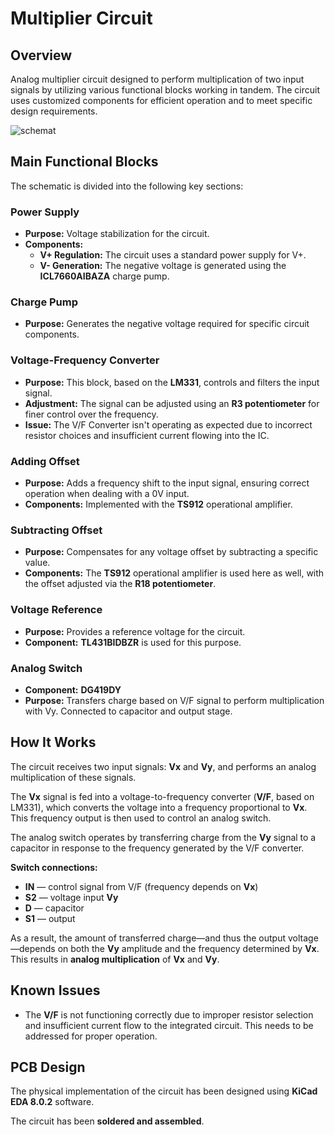 # Multiplier Circuit

## Overview
Analog multiplier circuit designed to perform multiplication of two input signals by utilizing various functional blocks working in tandem. The circuit uses customized components for efficient operation and to meet specific design requirements.

![schemat](https://github.com/user-attachments/assets/6340ef47-a283-46fc-8b67-67d56be3459a)

## Main Functional Blocks
The schematic is divided into the following key sections:

### Power Supply
- **Purpose:** Voltage stabilization for the circuit.
- **Components:**
  - **V+ Regulation:** The circuit uses a standard power supply for V+.
  - **V- Generation:** The negative voltage is generated using the **ICL7660AIBAZA** charge pump.

### Charge Pump
- **Purpose:** Generates the negative voltage required for specific circuit components.

### Voltage-Frequency Converter
- **Purpose:** This block, based on the **LM331**, controls and filters the input signal.
- **Adjustment:** The signal can be adjusted using an **R3 potentiometer** for finer control over the frequency.
- **Issue:** The V/F Converter isn't operating as expected due to incorrect resistor choices and insufficient current flowing into the IC.

### Adding Offset
- **Purpose:** Adds a frequency shift to the input signal, ensuring correct operation when dealing with a 0V input.
- **Components:** Implemented with the **TS912** operational amplifier.

### Subtracting Offset
- **Purpose:** Compensates for any voltage offset by subtracting a specific value.
- **Components:** The **TS912** operational amplifier is used here as well, with the offset adjusted via the **R18 potentiometer**.

### Voltage Reference
- **Purpose:** Provides a reference voltage for the circuit.
- **Component:** **TL431BIDBZR** is used for this purpose.

### Analog Switch
- **Component:** **DG419DY**  
- **Purpose:** Transfers charge based on V/F signal to perform multiplication with Vy. Connected to capacitor and output stage.

## How It Works

The circuit receives two input signals: **Vx** and **Vy**, and performs an analog multiplication of these signals.

The **Vx** signal is fed into a voltage-to-frequency converter (**V/F**, based on LM331), which converts the voltage into a frequency proportional to **Vx**. This frequency output is then used to control an analog switch.

The analog switch operates by transferring charge from the **Vy** signal to a capacitor in response to the frequency generated by the V/F converter.

**Switch connections:**
- **IN** — control signal from V/F (frequency depends on **Vx**)  
- **S2** — voltage input **Vy**  
- **D** — capacitor  
- **S1** — output  

As a result, the amount of transferred charge—and thus the output voltage—depends on both the **Vy** amplitude and the frequency determined by **Vx**. This results in **analog multiplication** of **Vx** and **Vy**.

## Known Issues
- The **V/F** is not functioning correctly due to improper resistor selection and insufficient current flow to the integrated circuit. This needs to be addressed for proper operation.

## PCB Design
The physical implementation of the circuit has been designed using **KiCad EDA 8.0.2** software.

The circuit has been **soldered and assembled**.
